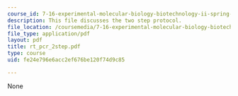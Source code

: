 ```yaml
---
course_id: 7-16-experimental-molecular-biology-biotechnology-ii-spring-2005
description: This file discusses the two step protocol.
file_location: /coursemedia/7-16-experimental-molecular-biology-biotechnology-ii-spring-2005/fe24e796e6acc2ef676be120f74d9c85_rt_pcr_2step.pdf
file_type: application/pdf
layout: pdf
title: rt_pcr_2step.pdf
type: course
uid: fe24e796e6acc2ef676be120f74d9c85

---
```

None